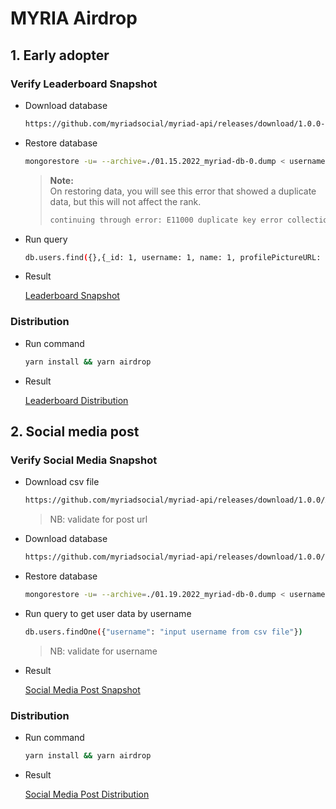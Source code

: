 # MYRIA Airdrop

## 1. Early adopter

### Verify Leaderboard Snapshot

- Download database

  ```bash
  https://github.com/myriadsocial/myriad-api/releases/download/1.0.0-beta3/01.15.2022_myriad-db-0.dump
  ```

- Restore database

  ```bash
  mongorestore -u= --archive=./01.15.2022_myriad-db-0.dump < username > -p= < password > -d=myriad
  ```

  > **Note:**</br>
  > On restoring data, you will see this error that showed a duplicate data, but this will not affect the rank.
  >
  > ```bash
  > continuing through error: E11000 duplicate key error collection: myriad.votes index: uniqueVoteIndex dup key: { userId: "0x22ab91aba7e6f8937930da2b42147b426301e8dbafdfa006330afe33e36e925b", type: "post", referenceId: "61dfc228d376da001d0eeebf" }
  > ```

- Run query

  ```bash
  db.users.find({},{_id: 1, username: 1, name: 1, profilePictureURL: 1, "metric.totalKudos": 1}).sort({"metric.totalKudos": -1}).limit(500)
  ```

- Result

  [Leaderboard Snapshot](./leaderboard-snapshot.md)

### Distribution

- Run command

  ```bash
  yarn install && yarn airdrop
  ```

- Result

  [Leaderboard Distribution](./leaderboard-distribution.txt)

## 2. Social media post

### Verify Social Media Snapshot

- Download csv file

  ```bash
  https://github.com/myriadsocial/myriad-api/releases/download/1.0.0/Airdrop-Social-Media-Post-Snapshot.csv
  ```

  > NB: validate for post url

- Download database

  ```bash
  https://github.com/myriadsocial/myriad-api/releases/download/1.0.0/01.19.2022_myriad-db-0.dump
  ```

- Restore database

  ```bash
  mongorestore -u= --archive=./01.19.2022_myriad-db-0.dump < username > -p= < password > -d=myriad
  ```

- Run query to get user data by username

  ```bash
  db.users.findOne({"username": "input username from csv file"})
  ```

  > NB: validate for username

- Result

  [Social Media Post Snapshot](./socmedpost-snapshot.md)

### Distribution

- Run command

  ```bash
  yarn install && yarn airdrop
  ```

- Result

  [Social Media Post Distribution](./socmedpost-distribution.txt)
